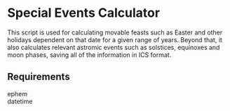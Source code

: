 # Special Events Calculator

This script is used for calculating movable feasts such as Easter and other holidays dependent on that date for a given range of years. Beyond that, it also calculates relevant astromic events such as solstices, equinoxes and moon phases, saving all of the information in ICS format.

## Requirements
ephem  
datetime
